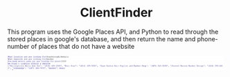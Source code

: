 <center><h1>ClientFinder</h1></center>

<p> This program uses the Google Places API, and Python to read through the stored places in google's database, and then return the name and phone-number of places that do not have a website </p>

<img src = "ClientFinderImg.JPG" width = 500px></img>
